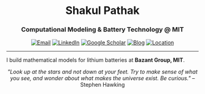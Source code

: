 <div align="center">

# Shakul Pathak

### Computational Modeling & Battery Technology @ MIT

[![Email](https://img.shields.io/badge/Email-shakulp@mit.edu-blue?style=flat-square&logo=gmail)](mailto:shakulp@mit.edu)
[![LinkedIn](https://img.shields.io/badge/LinkedIn-Connect-blue?style=flat-square&logo=linkedin)](https://linkedin.com/in/shakul-pathak)
[![Google Scholar](https://img.shields.io/badge/Google_Scholar-Citations-green?style=flat-square&logo=google-scholar)](https://scholar.google.com/citations?hl=en&user=6gel9QYAAAAJ&view_op=list_works&sortby=pubdate)
[![Blog](https://img.shields.io/badge/Blog-Math_for_Fun-purple?style=flat-square&logo=rss)](https://oscuro-phoenix.github.io/math-for-fun/)
[![Location](https://img.shields.io/badge/Location-Cambridge,_MA-red?style=flat-square&logo=location-dot)](https://maps.google.com/?q=Cambridge,MA)

---

</div>

I build mathematical models for lithium batteries at **Bazant Group, MIT**. 

<div align="center">

*"Look up at the stars and not down at your feet. Try to make sense of what you see, and wonder about what makes the universe exist. Be curious."* – Stephen Hawking

</div>



